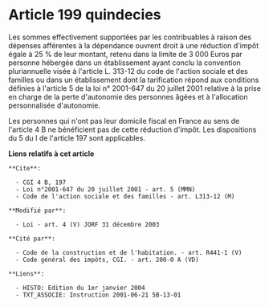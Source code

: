 # Article 199 quindecies

Les sommes effectivement supportées par les contribuables à raison des dépenses afférentes à la dépendance ouvrent droit à
une réduction d'impôt égale à 25 % de leur montant, retenu dans la limite de 3 000 Euros par personne hébergée dans un
établissement ayant conclu la convention pluriannuelle visée à l'article L. 313-12 du code de l'action sociale et des
familles ou dans un établissement dont la tarification répond aux conditions définies à l'article 5 de la loi n° 2001-647 du
20 juillet 2001 relative à la prise en charge de la perte d'autonomie des personnes âgées et à l'allocation personnalisée
d'autonomie.

Les personnes qui n'ont pas leur domicile fiscal en France au sens de l'article 4 B ne bénéficient pas de cette réduction
d'impôt. Les dispositions du 5 du I de l'article 197 sont applicables.

**Liens relatifs à cet article**

	**Cite**:

	  - CGI 4 B, 197
	  - Loi n°2001-647 du 20 juillet 2001 - art. 5 (MMN)
	  - Code de l'action sociale et des familles - art. L313-12 (M)

	**Modifié par**:

	  - Loi - art. 4 (V) JORF 31 décembre 2003

	**Cité par**:

	  - Code de la construction et de l'habitation. - art. R441-1 (V)
	  - Code général des impôts, CGI. - art. 200-0 A (VD)

	**Liens**:

	  - HISTO: Edition du 1er janvier 2004
	  - TXT_ASSOCIE: Instruction 2001-06-21 5B-13-01
